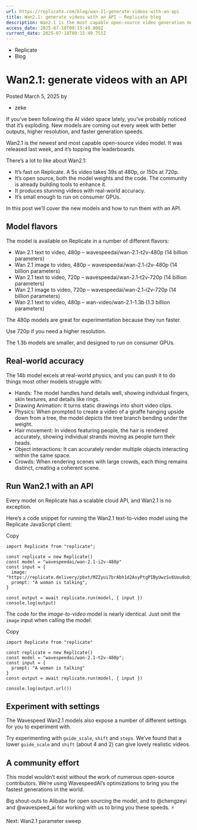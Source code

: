 ```yaml
---
url: https://replicate.com/blog/wan-21-generate-videos-with-an-api
title: Wan2.1: generate videos with an API – Replicate blog
description: Wan2.1 is the most capable open-source video generation model, producing coherent and high-quality outputs. Learn how to run it in the cloud with a single line of code.
access_date: 2025-07-18T09:15:49.000Z
current_date: 2025-07-18T09:15:49.751Z
---
```


* Replicate
* Blog

#  Wan2.1: generate videos with an API 

Posted March 5, 2025 by 
* zeke

If you’ve been following the AI video space lately, you’ve probably noticed that it’s exploding. New models are coming out every week with better outputs, higher resolution, and faster generation speeds.

Wan2.1 is the newest and most capable open-source video model. It was released last week, and it’s topping the leaderboards.

There’s a lot to like about Wan2.1:

* It’s fast on Replicate. A 5s video takes 39s at 480p, or 150s at 720p.
* It’s open source, both the model weights and the code. The community is already building tools to enhance it.
* It produces stunning videos with real-world accuracy.
* It’s small enough to run on consumer GPUs.

In this post we’ll cover the new models and how to run them with an API.

## Model flavors

The model is available on Replicate in a number of different flavors:

* Wan 2.1 text to video, 480p – wavespeedai/wan-2.1-t2v-480p (14 billion parameters)
* Wan 2.1 image to video, 480p – wavespeedai/wan-2.1-i2v-480p (14 billion parameters)
* Wan 2.1 text to video, 720p – wavespeedai/wan-2.1-t2v-720p (14 billion parameters)
* Wan 2.1 image to video, 720p – wavespeedai/wan-2.1-i2v-720p (14 billion parameters)
* Wan 2.1 text to video, 480p – wan-video/wan-2.1-1.3b (1.3 billion parameters)

The 480p models are great for experimentation because they run faster.

Use 720p if you need a higher resolution.

The 1.3b models are smaller, and designed to run on consumer GPUs.

## Real-world accuracy

The 14b model excels at real-world physics, and you can push it to do things most other models struggle with:

* Hands: The model handles hand details well, showing individual fingers, skin textures, and details like rings.
* Drawing Animation: It turns static drawings into short video clips.
* Physics: When prompted to create a video of a giraffe hanging upside down from a tree, the model depicts the tree branch bending under the weight.
* Hair movement: In videos featuring people, the hair is rendered accurately, showing individual strands moving as people turn their heads.
* Object interactions: It can accurately render multiple objects interacting within the same space.
* Crowds: When rendering scenes with large crowds, each thing remains distinct, creating a coherent scene.

## Run Wan2.1 with an API

Every model on Replicate has a scalable cloud API, and Wan2.1 is no exception.

Here’s a code snippet for running the Wan2.1 text-to-video model using the Replicate JavaScript client:

Copy 

```
import Replicate from "replicate";

const replicate = new Replicate()
const model = "wavespeedai/wan-2.1-i2v-480p"
const input = {
  image: "https://replicate.delivery/pbxt/MZZyui7brAbh1d2AsyPtgPIByUwzSv6Uou8objC7zXEjLySc/1a8nt7yw5drm80cn05r89mjce0.png",
  prompt: "A woman is talking",
}

const output = await replicate.run(model, { input })
console.log(output)
```

The code for the _image-to-video_ model is nearly identical. Just omit the `image` input when calling the model:

Copy 

```
import Replicate from "replicate"

const replicate = new Replicate()
const model = "wavespeedai/wan-2.1-t2v-480p";
const input = {
  prompt: "A woman is talking"
}
const output = await replicate.run(model, { input })

console.log(output.url())
```

## Experiment with settings

The Wavespeed Wan2.1 models also expose a number of different settings for you to experiment with.

Try experimenting with `guide_scale`, `shift` and `steps`. We’ve found that a lower `guide_scale` and `shift` (about 4 and 2) can give lovely realistic videos.

## A community effort

This model wouldn’t exist without the work of numerous open-source contributors. We’re using WavespeedAI’s optimizations to bring you the fastest generations in the world.

Big shout-outs to Alibaba for open sourcing the model, and to @chengzeyi and @wavespeed\_ai for working with us to bring you these speeds. ⚡️

Next: Wan2.1 parameter sweep
